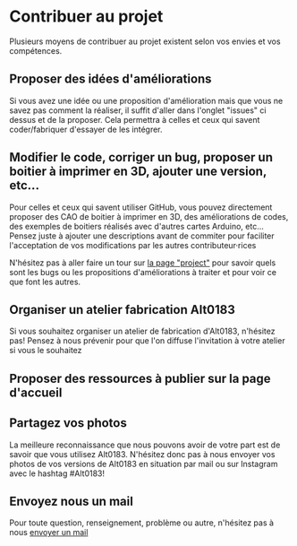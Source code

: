 # Contribuer au projet
Plusieurs moyens de contribuer au projet existent selon vos envies et vos compétences.

## Proposer des idées d'améliorations

Si vous avez une idée ou une proposition d'amélioration mais que vous ne savez pas comment la réaliser, il suffit d'aller dans l'onglet "issues" ci dessus et de la proposer. Cela permettra à celles et ceux qui savent coder/fabriquer d'essayer de les intégrer.

## Modifier le code, corriger un bug, proposer un boitier à imprimer en 3D, ajouter une version, etc...

Pour celles et ceux qui savent utiliser GitHub, vous pouvez directement proposer des CAO de boitier à imprimer en 3D, des améliorations de codes, des exemples de boitiers réalisés avec d'autres cartes Arduino, etc...
Pensez juste à ajouter une descriptions avant de commiter pour faciliter l'acceptation de vos modifications par les autres contributeur·rices

N'hésitez pas à aller faire un tour sur [la page "project"](https://github.com/guillaumemarion/Alt0183/projects/2) pour savoir quels sont les bugs ou les propositions d'améliorations à traiter et pour voir ce que font les autres.

## Organiser un atelier fabrication Alt0183

Si vous souhaitez organiser un atelier de fabrication d'Alt0183, n'hésitez pas! Pensez à nous prévenir pour que l'on diffuse l'invitation à votre atelier si vous le souhaitez

## Proposer des ressources à publier sur la page d'accueil


## Partagez vos photos

La meilleure reconnaissance que nous pouvons avoir de votre part est de savoir que vous utilisez Alt0183. N'hésitez donc pas à nous envoyer vos photos de vos versions de Alt0183 en situation par mail ou sur Instagram avec le hashtag #Alt0183!

## Envoyez nous un mail

Pour toute question, renseignement, problème ou autre, n'hésitez pas à nous [envoyer un mail](contact.alt0183@gmail.com)
